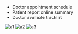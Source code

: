 * Doctor appointment schedule 
* Patient report online summary
* Doctor available tracklist

![a1](https://github.com/Bishozit/Medical_App_Design/assets/110930138/8524cfc1-6b7b-473c-a22a-e15c1f0b1d8d)
![a2](https://github.com/Bishozit/Medical_App_Design/assets/110930138/51427dd1-69b7-434b-8dad-a93119a759da)
![a3](https://github.com/Bishozit/Medical_App_Design/assets/110930138/cb8bab26-ef94-4714-a3b1-2b143e0df357)
